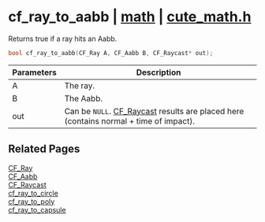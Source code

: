# cf_ray_to_aabb | [math](https://github.com/RandyGaul/cute_framework/blob/master/docs/math_readme.md) | [cute_math.h](https://github.com/RandyGaul/cute_framework/blob/master/include/cute_math.h)

Returns true if a ray hits an Aabb.

```cpp
bool cf_ray_to_aabb(CF_Ray A, CF_Aabb B, CF_Raycast* out);
```

Parameters | Description
--- | ---
A | The ray.
B | The Aabb.
out | Can be `NULL`. [CF_Raycast](https://github.com/RandyGaul/cute_framework/blob/master/docs/math/cf_raycast.md) results are placed here (contains normal + time of impact).

## Related Pages

[CF_Ray](https://github.com/RandyGaul/cute_framework/blob/master/docs/math/cf_ray.md)  
[CF_Aabb](https://github.com/RandyGaul/cute_framework/blob/master/docs/math/cf_aabb.md)  
[CF_Raycast](https://github.com/RandyGaul/cute_framework/blob/master/docs/math/cf_raycast.md)  
[cf_ray_to_circle](https://github.com/RandyGaul/cute_framework/blob/master/docs/math/cf_ray_to_circle.md)  
[cf_ray_to_poly](https://github.com/RandyGaul/cute_framework/blob/master/docs/math/cf_ray_to_poly.md)  
[cf_ray_to_capsule](https://github.com/RandyGaul/cute_framework/blob/master/docs/math/cf_ray_to_capsule.md)  
